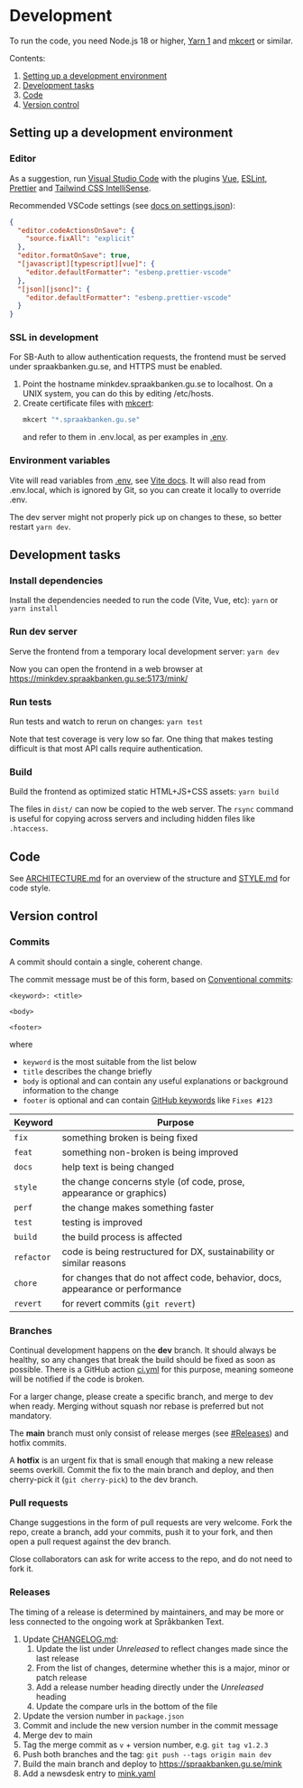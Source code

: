 # Development

To run the code, you need Node.js 18 or higher, [Yarn 1](https://classic.yarnpkg.com/en/docs) and [mkcert](https://mkcert.dev) or similar.

Contents:

1. [Setting up a development environment](#setting-up-a-development-environment)
2. [Development tasks](#development-tasks)
3. [Code](#code)
4. [Version control](#version-control)

## Setting up a development environment

### Editor

As a suggestion, run
[Visual Studio Code](https://code.visualstudio.com/) with the plugins
[Vue](https://marketplace.visualstudio.com/items?itemName=Vue.volar),
[ESLint](https://marketplace.visualstudio.com/items?itemName=dbaeumer.vscode-eslint),
[Prettier](https://marketplace.visualstudio.com/items?itemName=esbenp.prettier-vscode) and
[Tailwind CSS IntelliSense](https://marketplace.visualstudio.com/items?itemName=bradlc.vscode-tailwindcss).

Recommended VSCode settings (see [docs on settings.json](https://code.visualstudio.com/docs/getstarted/settings#_settingsjson)):

```json
{
  "editor.codeActionsOnSave": {
    "source.fixAll": "explicit"
  },
  "editor.formatOnSave": true,
  "[javascript][typescript][vue]": {
    "editor.defaultFormatter": "esbenp.prettier-vscode"
  },
  "[json][jsonc]": {
    "editor.defaultFormatter": "esbenp.prettier-vscode"
  }
}
```

### SSL in development

For SB-Auth to allow authentication requests, the frontend must be served under spraakbanken.gu.se, and HTTPS must be enabled.

1. Point the hostname minkdev.spraakbanken.gu.se to localhost. On a UNIX system, you can do this by editing /etc/hosts.
2. Create certificate files with [mkcert](https://mkcert.dev):
   ```sh
   mkcert "*.spraakbanken.gu.se"
   ```
   and refer to them in .env.local, as per examples in [.env](../.env).

### Environment variables

Vite will read variables from [.env](../.env), see [Vite docs](https://vitejs.dev/guide/env-and-mode). It will also read from .env.local, which is ignored by Git, so you can create it locally to override .env.

The dev server might not properly pick up on changes to these, so better restart `yarn dev`.

## Development tasks

### Install dependencies

Install the dependencies needed to run the code (Vite, Vue, etc): `yarn` or `yarn install`

### Run dev server

Serve the frontend from a temporary local development server: `yarn dev`

Now you can open the frontend in a web browser at https://minkdev.spraakbanken.gu.se:5173/mink/

### Run tests

Run tests and watch to rerun on changes: `yarn test`

Note that test coverage is very low so far. One thing that makes testing difficult is that most API calls require authentication.

### Build

Build the frontend as optimized static HTML+JS+CSS assets: `yarn build`

The files in `dist/` can now be copied to the web server. The `rsync` command is useful for copying across servers and including hidden files like `.htaccess`.

## Code

See [ARCHITECTURE.md](ARCHITECTURE) for an overview of the structure and [STYLE.md](STYLE.md) for code style.

## Version control

### Commits

A commit should contain a single, coherent change.

The commit message must be of this form, based on [Conventional commits](https://www.conventionalcommits.org/en/v1.0.0/):

```
<keyword>: <title>

<body>

<footer>
```

where

- `keyword` is the most suitable from the list below
- `title` describes the change briefly
- `body` is optional and can contain any useful explanations or background information to the change
- `footer` is optional and can contain [GitHub keywords](https://docs.github.com/en/get-started/writing-on-github/working-with-advanced-formatting/using-keywords-in-issues-and-pull-requests) like `Fixes #123`

| Keyword    | Purpose                                                                        |
| ---------- | ------------------------------------------------------------------------------ |
| `fix`      | something broken is being fixed                                                |
| `feat`     | something non-broken is being improved                                         |
| `docs`     | help text is being changed                                                     |
| `style`    | the change concerns style (of code, prose, appearance or graphics)             |
| `perf`     | the change makes something faster                                              |
| `test`     | testing is improved                                                            |
| `build`    | the build process is affected                                                  |
| `refactor` | code is being restructured for DX, sustainability or similar reasons           |
| `chore`    | for changes that do not affect code, behavior, docs, appearance or performance |
| `revert`   | for revert commits (`git revert`)                                              |

### Branches

Continual development happens on the **dev** branch. It should always be healthy, so any changes that break the build should be fixed as soon as possible. There is a GitHub action [ci.yml](../.github/workflows/ci.yml) for this purpose, meaning someone will be notified if the code is broken.

For a larger change, please create a specific branch, and merge to dev when ready. Merging without squash nor rebase is preferred but not mandatory.

The **main** branch must only consist of release merges (see [#Releases](#releases)) and hotfix commits.

A **hotfix** is an urgent fix that is small enough that making a new release seems overkill. Commit the fix to the main branch and deploy, and then cherry-pick it (`git cherry-pick`) to the dev branch.

### Pull requests

Change suggestions in the form of pull requests are very welcome. Fork the repo, create a branch, add your commits, push it to your fork, and then open a pull request against the dev branch.

Close collaborators can ask for write access to the repo, and do not need to fork it.

### Releases

The timing of a release is determined by maintainers, and may be more or less connected to the ongoing work at Språkbanken Text.

1. Update [CHANGELOG.md](../CHANGELOG.md):
   1. Update the list under _Unreleased_ to reflect changes made since the last release
   2. From the list of changes, determine whether this is a major, minor or patch release
   3. Add a release number heading directly under the _Unreleased_ heading
   4. Update the compare urls in the bottom of the file
2. Update the version number in `package.json`
3. Commit and include the new version number in the commit message
4. Merge dev to main
5. Tag the merge commit as `v` + version number, e.g. `git tag v1.2.3`
6. Push both branches and the tag: `git push --tags origin main dev`
7. Build the main branch and deploy to https://spraakbanken.gu.se/mink
8. Add a newsdesk entry to [mink.yaml](https://github.com/spraakbanken/newsdesk/blob/main/data/mink.yaml)

